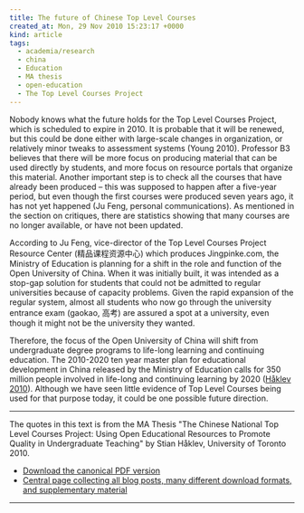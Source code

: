```yaml
---
title: The future of Chinese Top Level Courses
created_at: Mon, 29 Nov 2010 15:23:17 +0000
kind: article
tags:
  - academia/research
  - china
  - Education
  - MA thesis
  - open-education
  - The Top Level Courses Project
---
```


Nobody knows what the future holds for the Top Level Courses Project,
which is scheduled to expire in 2010. It is probable that it will be
renewed, but this could be done either with large-scale changes in
organization, or relatively minor tweaks to assessment systems (Young
2010). Professor B3 believes that there will be more focus on producing
material that can be used directly by students, and more focus on
resource portals that organize this material. Another important step is
to check all the courses that have already been produced – this was
supposed to happen after a five-year period, but even though the first
courses were produced seven years ago, it has not yet happened (Ju Feng,
personal communications). As mentioned in the section on critiques,
there are statistics showing that many courses are no longer available,
or have not been updated.

According to Ju Feng, vice-director of the Top Level Courses Project
Resource Center (精品课程资源中心) which produces Jingpinke.com, the
Ministry of Education is planning for a shift in the role and function
of the Open University of China. When it was initially built, it was
intended as a stop-gap solution for students that could not be admitted
to regular universities because of capacity problems. Given the rapid
expansion of the regular system, almost all students who now go through
the university entrance exam (gaokao, 高考) are assured a spot at a
university, even though it might not be the university they wanted.

Therefore, the focus of the Open University of China will shift from
undergraduate degree programs to life-long learning and continuing
education. The 2010-2020 ten year master plan for educational
development in China released by the Ministry of Education calls for 350
million people involved in life-long and continuing learning by 2020
([Håklev
2010](http://reganmian.net/blog/2010/02/28/key-numbers-from-chinas-2010-2020-education-plan/)).
Although we have seen little evidence of Top Level Courses being used
for that purpose today, it could be one possible future direction.

* * * * *

The quotes in this text is from the MA Thesis "The Chinese National Top
Level Courses Project: Using Open Educational Resources to Promote
Quality in Undergraduate Teaching" by Stian Håklev, University of
Toronto 2010.

-   [Download the canonical PDF
  version](http://reganmian.net/top-level-courses/Haklev_Stian_201009_MA_thesis.pdf)
-   [Central page collecting all blog posts, many different download
  formats, and supplementary
  material](http://reganmian.net/top-level-courses)

* * * * *
